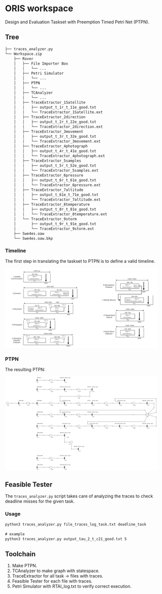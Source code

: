 # ORIS workspace
Design and Evaluation Taskset with Preemption Timed Petri Net (PTPN).

## Tree
```
├── traces_analyzer.py
└── Workspace.zip
    ├── Rover
    │   ├── File Importer Box
    │   │   └── ...
    │   ├── Petri Simulator
    │   │   └── ...
    │   ├── PTPN
    │   │   └── ...
    │   ├── TCAnalyzer
    │   │   └── ...
    │   ├── TraceExtractor_1Satellite
    │   │   ├── output_t_1r_t_11e_good.txt
    │   │   └── TraceExtractor_1Satellite.ext
    │   ├── TraceExtractor_2direction
    │   │   ├── output_t_2r_t_22e_good.txt
    │   │   └── TraceExtractor_2direction.ext
    │   ├── TraceExtractor_3movement
    │   │   ├── output_t_3r_t_32e_good.txt
    │   │   └── TraceExtractor_3movement.ext
    │   ├── TraceExtractor_4photograph
    │   │   ├── output_t_4r_t_41e_good.txt
    │   │   └── TraceExtractor_4photograph.ext
    │   ├── TraceExtractor_5samples
    │   │   ├── output_t_5r_t_52e_good.txt
    │   │   └── TraceExtractor_5samples.ext
    │   ├── TraceExtractor_6pressure
    │   │   ├── output_t_6r_t_61e_good.txt
    │   │   └── TraceExtractor_6pressure.ext
    │   ├── TraceExtractor_7altitude
    │   │   ├── output_t_61e_t_71e_good.txt
    │   │   └── TraceExtractor_7altitude.ext
    │   ├── TraceExtractor_8temperature
    │   │   ├── output_t_8r_t_81e_good.txt
    │   │   └── TraceExtractor_8temperature.ext
    │   └── TraceExtractor_9storm
    │       ├── output_t_9r_t_91e_good.txt
    │       └── TraceExtractor_9storm.ext
    ├── Swe4es.oaw
    └── Swe4es.oaw.bkp
```

### Timeline
The first step in translating the taskset to PTPN is to define a valid timeline.
<p align="center">
    <img src="../docs/timeline.png" />
</p>

### PTPN
The resulting PTPN:
<p align="center">
    <img src="../docs/ptpn.png" />
</p>

## Feasible Tester
The ```traces_analyzer.py``` script takes care of analyzing the traces to check deadline misses for the given task. 

### Usage
```
python3 traces_analyzer.py file_traces_log_task.txt deadline_task

# example
python3 traces_analyzer.py output_tau_2_t_c21_good.txt 5
```
## Toolchain
1. Make PTPN.
2. TCAnalyzer to make graph with statespace.
3. TraceExtractor for all task -> files with traces.
4. Feasible Tester for each file with traces.
5. Petri Simulator with RTAI_log.txt to verify correct execution.